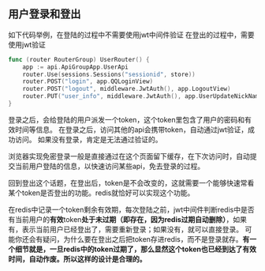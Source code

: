 ## 用户登录和登出
如下代码举例，在登陆的过程中不需要使用jwt中间件验证
在登出的过程中，需要使用jwt验证

```go
func (router RouterGroup) UserRouter() {
	app := api.ApiGroupApp.UserApi
	router.Use(sessions.Sessions("sessionid", store))
	router.POST("login", app.QQLoginView)
	router.POST("logout", middleware.JwtAuth(), app.LogoutView)
	router.PUT("user_info", middleware.JwtAuth(), app.UserUpdateNickName)
}

```

登录之后，会给登陆的用户派发一个token，这个token里包含了用户的密码和有效时间等信息。
在登录之后，访问其他的api会携带token，自动通过jwt验证，成功访问。
如果没有登录，肯定是无法通过验证的。

浏览器实现免密登录一般是直接通过在这个页面留下缓存，在下次访问时，自动提交当前用户登陆的信息，以快速访问某些api，免去登录的过程。

回到登出这个话题，在登出后，token是不会改变的，这就需要一个能够快速常看某个token是否登出的功能。redis就恰好可以实现这个功能。

在redis中记录一个token剩余有效期，每次登陆之前，jwt中间件判断redis中是否有当前用户的**有效**token**处于未过期（即存在，因为redis过期自动删除）**，如果有，表示当前用户已经登出了，需要重新登录；如果没有，就可以直接登录。
可能你还会有疑问，为什么要在登出之后把token存进redis，而不是登录就存。**有一个细节就是，一旦redis中的token过期了，那么显然这个token也已经到达了有效时间，自动作废。所以这样的设计是合理的。**
